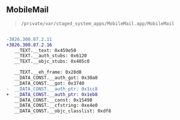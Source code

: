 ## MobileMail

> `/private/var/staged_system_apps/MobileMail.app/MobileMail`

```diff

-3826.300.87.2.11
+3826.300.87.2.16
   __TEXT.__text: 0x459e50
   __TEXT.__auth_stubs: 0x6120
   __TEXT.__objc_stubs: 0x405c0

   __TEXT.__eh_frame: 0x28d8
   __DATA_CONST.__auth_got: 0x30a0
   __DATA_CONST.__got: 0x3740
-  __DATA_CONST.__auth_ptr: 0x1cc8
+  __DATA_CONST.__auth_ptr: 0x1eb8
   __DATA_CONST.__const: 0x15490
   __DATA_CONST.__cfstring: 0xe4e0
   __DATA_CONST.__objc_classlist: 0xdf8

```
